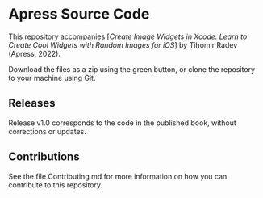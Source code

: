 # Apress Source Code

This repository accompanies [*Create Image Widgets in Xcode: Learn to Create Cool Widgets with Random Images for iOS*] by Tihomir Radev (Apress, 2022).


Download the files as a zip using the green button, or clone the repository to your machine using Git.

## Releases

Release v1.0 corresponds to the code in the published book, without corrections or updates.

## Contributions

See the file Contributing.md for more information on how you can contribute to this repository.